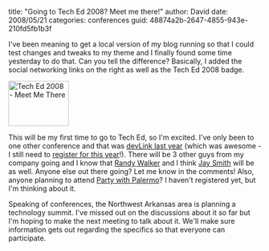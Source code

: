 
title: "Going to Tech Ed 2008? Meet me there!"
author: David
date: 2008/05/21
categories: conferences
guid: 48874a2b-2647-4855-943e-210fd5fb1b3f

I've been meaning to get a local version of my blog running so that I could test changes and tweaks to my theme and I finally found some time yesterday to do that. Can you tell the difference? Basically, I added the social networking links on the right as well as the Tech Ed 2008 badge. 

[<img style="border-right: 0px; border-top: 0px; border-left: 0px; border-bottom: 0px" height="90" alt="Tech Ed 2008 - Meet Me There" src="http://www.mohundro.com/blog/content/binary/WindowsLiveWriter/GoingtoTechEd2008Meetmethere_74DE/TechEd_MeetMeThere_dev_120x90_3.jpg" width="120" border="0">](http://www.microsoft.com/events/teched2008/default.mspx)

This will be my first time to go to Tech Ed, so I'm excited. I've only been to one other conference and that was [devLink last year](/blog/2007/10/17/devlink-2007-recap/) (which was awesome - I still need to [register for this year](http://devlink.net/)!). There will be 3 other guys from my company going and I know that [Randy Walker](http://mysoftwarestartup.com/) and I think [Jay Smith](http://jaysmith.us/) will be as well. Anyone else out there going? Let me know in the comments! Also, anyone planning to attend [Party with Palermo](http://teched2008.partywithpalermo.com/)? I haven't registered yet, but I'm thinking about it. 

Speaking of conferences, the Northwest Arkansas area is planning a technology summit. I've missed out on the discussions about it so far but I'm hoping to make the next meeting to talk about it. We'll make sure information gets out regarding the specifics so that everyone can participate.

